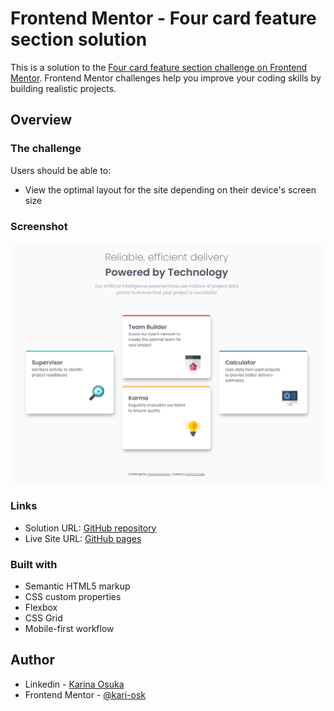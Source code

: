 # Frontend Mentor - Four card feature section solution

This is a solution to the [Four card feature section challenge on Frontend Mentor](https://www.frontendmentor.io/challenges/four-card-feature-section-weK1eFYK). Frontend Mentor challenges help you improve your coding skills by building realistic projects.

## Overview

### The challenge

Users should be able to:

- View the optimal layout for the site depending on their device's screen size

### Screenshot

![](./screenshot.png)

### Links

- Solution URL: [GitHub repository](https://github.com/kari-osk/four-card-feature)
- Live Site URL: [GitHub pages](https://your-live-site-url.com)

### Built with

- Semantic HTML5 markup
- CSS custom properties
- Flexbox
- CSS Grid
- Mobile-first workflow

## Author

- Linkedin - [Karina Osuka](www.linkedin.com/in/karinaosuka)
- Frontend Mentor - [@kari-osk](https://www.frontendmentor.io/profile/kari-osk)

